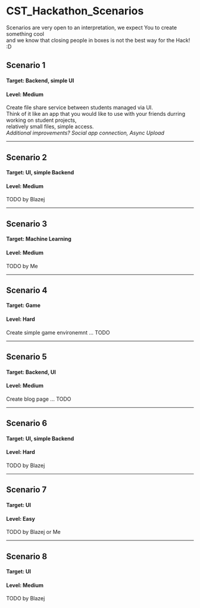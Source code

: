 # CST_Hackathon_Scenarios
Scenarios are very open to an interpretation, we expect You to create something cool\
and we know that closing people in boxes is not the best way for the Hack! :D 

## Scenario 1
#### Target: Backend, simple UI
#### Level: Medium
Create file share service between students managed via UI.\
Think of it like an app that you would like to use with your friends durring working on student projects,\
relatively small files, simple access.\
_Additional improvements? Social app connection, Async Upload_

---
## Scenario 2
#### Target: UI, simple Backend
#### Level: Medium
TODO by Blazej

---
## Scenario 3
#### Target: Machine Learning
#### Level: Medium
TODO by Me

---
## Scenario 4
#### Target: Game
#### Level: Hard
Create simple game environemnt ... TODO

---
## Scenario 5
#### Target: Backend, UI
#### Level: Medium
Create blog page ... TODO

---
## Scenario 6
#### Target: UI, simple Backend
#### Level: Hard
TODO by Blazej

---
## Scenario 7
#### Target: UI
#### Level: Easy
TODO by Blazej or Me

---
## Scenario 8
#### Target: UI
#### Level: Medium
TODO by Blazej
